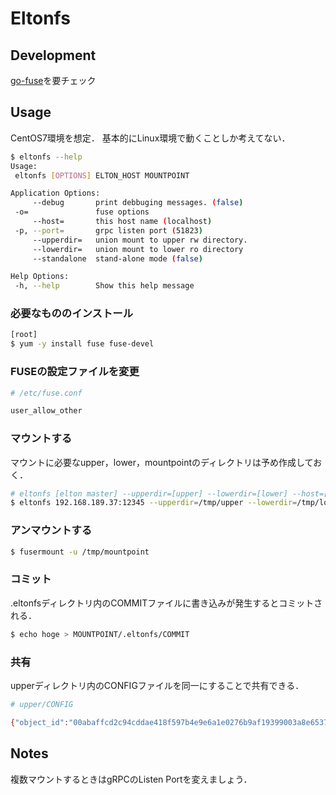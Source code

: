 # Eltonfs
## Development
[go-fuse](https://github.com/hanwen/go-fuse)を要チェック

## Usage
CentOS7環境を想定．
基本的にLinux環境で動くことしか考えてない．


```bash
$ eltonfs --help
Usage:
 eltonfs [OPTIONS] ELTON_HOST MOUNTPOINT

Application Options:
     --debug       print debbuging messages. (false)
 -o=               fuse options
     --host=       this host name (localhost)
 -p, --port=       grpc listen port (51823)
     --upperdir=   union mount to upper rw directory.
     --lowerdir=   union mount to lower ro directory
     --standalone  stand-alone mode (false)

Help Options:
 -h, --help        Show this help message
```

### 必要なもののインストール

```bash
[root]
$ yum -y install fuse fuse-devel
```

### FUSEの設定ファイルを変更

```bash
# /etc/fuse.conf

user_allow_other
```

### マウントする
マウントに必要なupper，lower，mountpointのディレクトリは予め作成しておく．

```bash
# eltonfs [elton master] --upperdir=[upper] --lowerdir=[lower] --host=[this hostname] MOUNTPOINT &
$ eltonfs 192.168.189.37:12345 --upperdir=/tmp/upper --lowerdir=/tmp/lower --host=192.168.189.37 /tmp/mountpoint &
```

### アンマウントする

```bash
$ fusermount -u /tmp/mountpoint
```

### コミット
.eltonfsディレクトリ内のCOMMITファイルに書き込みが発生するとコミットされる．

```bash
$ echo hoge > MOUNTPOINT/.eltonfs/COMMIT
```

### 共有
upperディレクトリ内のCONFIGファイルを同一にすることで共有できる．

```bash
# upper/CONFIG

{"object_id":"00abaffcd2c94cddae418f597b4e9e6a1e0276b9af19399003a8e65374acb548","version":1,"delegate":"192.168.189.37"}
```



## Notes

複数マウントするときはgRPCのListen Portを変えましょう．
